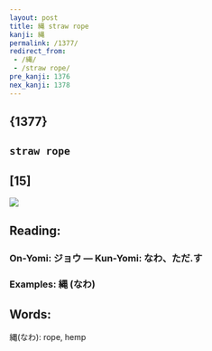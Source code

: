 ```yaml
---
layout: post
title: 縄 straw rope
kanji: 縄
permalink: /1377/
redirect_from:
 - /縄/
 - /straw rope/
pre_kanji: 1376
nex_kanji: 1378
---
```


## {1377}

## `straw rope`

## [15]

<div class="stroke"><img src="E7B884.png" /></div>

## Reading:

### On-Yomi: ジョウ &mdash; Kun-Yomi: なわ、ただ.す

### Examples: 縄 (なわ)

## Words:

縄(なわ): rope, hemp
